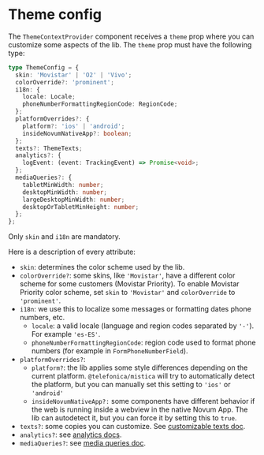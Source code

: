# Theme config

The `ThemeContextProvider` component receives a `theme` prop where you can customize some aspects of the lib.
The `theme` prop must have the following type:

```ts
type ThemeConfig = {
  skin: 'Movistar' | 'O2' | 'Vivo';
  colorOverride?: 'prominent';
  i18n: {
    locale: Locale;
    phoneNumberFormattingRegionCode: RegionCode;
  };
  platformOverrides?: {
    platform?: 'ios' | 'android';
    insideNovumNativeApp?: boolean;
  };
  texts?: ThemeTexts;
  analytics?: {
    logEvent: (event: TrackingEvent) => Promise<void>;
  };
  mediaQueries?: {
    tabletMinWidth: number;
    desktopMinWidth: number;
    largeDesktopMinWidth: number;
    desktopOrTabletMinHeight: number;
  };
};
```

Only `skin` and `i18n` are mandatory.

Here is a description of every attribute:

- `skin`: determines the color scheme used by the lib.
- `colorOverride?`: some skins, like `'Movistar'`, have a different color scheme for some customers (Movistar
  Priority). To enable Movistar Priority color scheme, set `skin` to `'Movistar'` and `colorOverride` to
  `'prominent'`.
- `i18n`: we use this to localize some messages or formatting dates phone numbers, etc.
  - `locale`: a valid locale (language and region codes separated by `'-'`). For example `'es-ES'`.
  - `phoneNumberFormattingRegionCode`: region code used to format phone numbers (for example in
    `FormPhoneNumberField`).
- `platformOverrides?`:
  - `platform?`: the lib applies some style differences depending on the current platform.
    `@telefonica/mistica` will try to automatically detect the platform, but you can manually set this setting
    to `'ios'` or `'android'`
  - `insideNovumNativeApp?:` some components have different behavior if the web is running inside a webview in
    the native Novum App. The lib can autodetect it, but you can force it by setting this to `true`.
- `texts?`: some copies you can customize. See [customizable texts doc](./texts.md).
- `analytics?`: see [analytics docs](./analytics.md).
- `mediaQueries?`: see [media queries doc](./media-queries.md).
